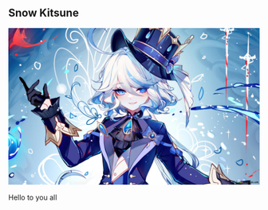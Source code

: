 ## Snow Kitsune 

<img src = "./images/furina_image.jpg" alt = "This is my favourite character">

<p> Hello to you all 
  
</p>
